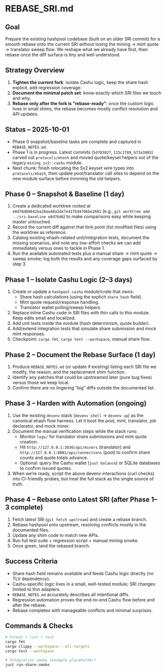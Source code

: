 # REBASE_SRI.md

## Goal
Prepare the existing hashpool codebase (built on an older SRI commit) for a smooth rebase onto the current SRI without losing the mining → mint quote → translator sweep flow. We reshape what we already have first, then rebase once the diff surface is tiny and well understood.

## Strategy Overview
1. **Tighten the current fork**: isolate Cashu logic, keep the share hash explicit, add regression coverage.
2. **Document the minimal patch set**: know exactly which SRI files we touch and why.
3. **Rebase only after the fork is “rebase-ready”**: once the custom logic lives in small shims, the rebase becomes mostly conflict resolution and API updates.

## Status – 2025-10-01
- Phase 0 snapshot/baseline tasks are complete and captured in `REBASE_NOTES.md`.
- Phase 1 is in progress. Latest commits (`5d78302f`, `115c1f89`, `b73a3985`) carved out `protocols/ehash` and moved quote/keyset helpers out of the legacy `mining_sv2::cashu` module.
- Next chunk: finish relocating the Sv2 keyset wire types into `protocols/ehash`, then update pool/translator call sites to depend on the new module surface before trimming the old helpers.

## Phase 0 – Snapshot & Baseline (1 day)
1. Create a dedicated worktree rooted at `e8d76d68642ea28aa48a2da7e41fb4470bbe2681` (e.g., `git worktree add ../sri-baseline e8d76d6`) to make comparisons easy while keeping master untouched.
2. Record the current diff against that fork point (list modified files) using the worktree as reference.
3. Catalog existing ehash-related unit/integration tests, document the missing scenarios, and note any low-effort checks we can add immediately versus ones to tackle in Phase 1.
4. Run the available automated tests plus a manual share → mint quote → sweep smoke; log both the results and any coverage gaps surfaced by step 3.

## Phase 1 – Isolate Cashu Logic (2–3 days)
1. Create or update a `hashpool-cashu` module/crate that owns:
   - Share hash calculations (using the explicit `share_hash` field).
   - Mint quote request/response handling.
   - Translator wallet polling/sweep helpers.
2. Replace inline Cashu code in SRI files with thin calls to this module. Keep edits small and localized.
3. Add unit tests inside the module (hash determinism, quote builder).
4. Add/extend integration tests that simulate share submission and mock mint responses.
5. Checkpoint: `cargo fmt`, `cargo test --workspace`, manual share flow.

## Phase 2 – Document the Rebase Surface (1 day)
1. Produce `REBASE_NOTES.md` (or update if existing) listing each SRI file we modify, the reason, and the replacement shim function.
2. Identify any patches that could be upstreamed later (pure bug fixes) versus those we keep local.
3. Confirm there are no lingering “big” diffs outside the documented list.

## Phase 3 – Harden with Automation (ongoing)
1. Use the existing `devenv` stack (`devenv shell` → `devenv up`) as the canonical ehash flow harness. Let it boot the pool, mint, translator, job declarator, and mock miner.
2. Document the manual verification steps while the stack runs:
   - Monitor `logs/` for translator share submissions and mint quote creation.
   - Hit `http://127.0.0.1:3030/api/miners` (translator) and `http://127.0.0.1:8081/api/connections` (pool) to confirm share counts and quote totals advance.
   - Optional: query the Cashu wallet (`just balance`) or SQLite databases to confirm issued quotes.
3. When we’re ready, script the above devenv interactions (curl checks) into CI-friendly probes, but treat the full stack as the single source of truth.

## Phase 4 – Rebase onto Latest SRI (after Phase 1–3 complete)
1. Fetch latest SRI (`git fetch upstream`) and create a rebase branch.
2. Rebase hashpool onto upstream, resolving conflicts mostly in the documented files.
3. Update any shim code to match new APIs.
4. Run full test suite + regression script + manual mining smoke.
5. Once green, land the rebased branch.

## Success Criteria
- Share hash field remains available and feeds Cashu logic directly (no TLV dependency).
- Cashu-specific logic lives in a small, well-tested module; SRI changes limited to thin adapters.
- `REBASE_NOTES.md` accurately describes all intentional diffs.
- Regression automation proves the end-to-end Cashu flow before and after the rebase.
- Rebase completes with manageable conflicts and minimal surprises.

## Commands & Checks
```bash
# Format + lint + test
cargo fmt
cargo clippy --workspace --all-targets
cargo test --workspace

# Integration smoke (example placeholder)
just run-share-smoke
```
